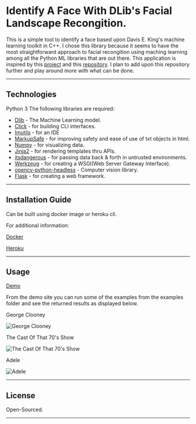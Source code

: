 # Identify A Face With DLib's Facial Landscape Recongition. 

This is a simple tool to identify a face based upon Davis E. King's machine learning toolkit in C++. I chose this library because it seems to have the most straightforward approach to facial recongition using maching learning among all the Python ML libraries that are out there. This application is inspired by this [project](https://evamo0508.github.io/files/2019Spring-introduction_to_computer_network-FaceDanceMachine.pdf) and this [repository](https://github.com/ageitgey/face_recognition). I plan to add upon this repository further and play around more with what can be done. 

---

## Technologies

Python 3
The following libraries are required:

- [Dlib](https://github.com/davisking/dlib) - The Machine Learning model.
- [Click](https://pypi.org/project/click/) - for building CLI interfaces.
- [Imutils](https://pypi.org/project/imutils/) - for an IDE
- [MarkupSafe](https://pypi.org/project/MarkupSafe/) - for improving safety and ease of use of txt objects in html.
- [Numpy](https://pypi.org/project/numpy/) - for visualizing data.
- [Jinja2](https://pypi.org/project/Jinja2/) - for rendering templates thru APIs.
- [itsdangerous](https://pypi.org/project/itsdangerous/) - for passing data back & forth in untrusted environments.
- [Werkzeug](https://pypi.org/project/werkzeug/) - for creating a WSGI(Web Server Gateway Interface).
- [opencv-python-headless](https://pypi.org/project/opencv-python-headless/) - Computer vision library.
- [Flask](https://pypi.org/project/flask/) - for creating a web framework. 


---

## Installation Guide
Can be built using docker image or heroku cli.

For additional information:

[Docker](https://docs.docker.com/) 

[Heroku](https://devcenter.heroku.com/)

---

## Usage

[Demo](https://calm-everglades-55128.herokuapp.com/)

From the demo site you can run some of the examples from the examples folder and see the returned results as displayed below.


George Clooney 

![George Clooney](https://i.imgur.com/Vl0ohit.png)



The Cast Of That 70's Show 

![The Cast Of That 70's Show](https://i.imgur.com/53PCoxT.png)



 Adele 
 
 ![Adele](https://i.imgur.com/CUhntJY.png)

---

## License

Open-Sourced. 

---
```


